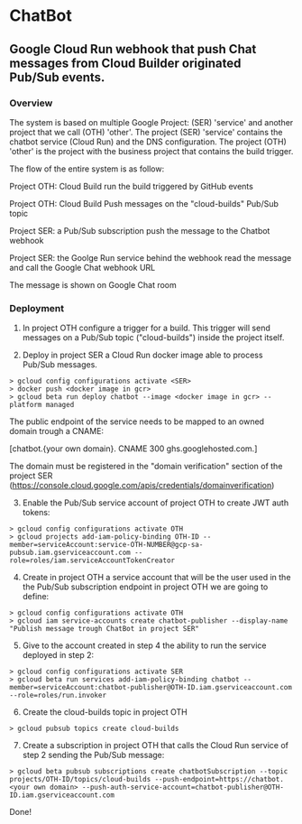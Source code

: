 # ChatBot

## Google Cloud Run webhook that push Chat messages from Cloud Builder originated Pub/Sub events.

### Overview

The system is based on multiple Google Project: (SER) 'service' and another project that we call (OTH) 'other'.
The project (SER) 'service' contains the chatbot service (Cloud Run) and the DNS configuration.
The project (OTH) 'other' is the project with the business project that contains the build trigger.

The flow of the entire system is as follow:

Project OTH: Cloud Build run the build triggered by GitHub events

Project OTH: Cloud Build Push messages on the "cloud-builds" Pub/Sub topic

Project SER: a Pub/Sub subscription push the message to the Chatbot webhook 

Project SER: the Goolge Run service behind the webhook read the message and call the Google Chat webhook URL

The message is shown on Google Chat room


### Deployment

1. In project OTH configure a trigger for a build. This trigger will send messages on a Pub/Sub topic ("cloud-builds") inside the project itself.

2. Deploy in project SER a Cloud Run docker image able to process Pub/Sub messages.

```
> gcloud config configurations activate <SER>
> docker push <docker image in gcr>
> gcloud beta run deploy chatbot --image <docker image in gcr> --platform managed
```

The public endpoint of the service needs to be mapped to an owned domain trough a CNAME:

[chatbot.{your own domain}. CNAME 300 ghs.googlehosted.com.]

The domain must be registered in the "domain verification" section of the project SER (https://console.cloud.google.com/apis/credentials/domainverification)

3. Enable the Pub/Sub service account of project OTH to create JWT auth tokens:

```
> gcloud config configurations activate OTH
> gcloud projects add-iam-policy-binding OTH-ID --member=serviceAccount:service-OTH-NUMBER@gcp-sa-pubsub.iam.gserviceaccount.com --role=roles/iam.serviceAccountTokenCreator
```

4. Create in project OTH a service account that will be the user used in the the Pub/Sub subscription endpoint in project OTH we are going to define:

```
> gcloud config configurations activate OTH
> gcloud iam service-accounts create chatbot-publisher --display-name "Publish message trough ChatBot in project SER"
```

5. Give to the account created in step 4 the ability to run the service deployed in step 2:

```
> gcloud config configurations activate SER
> gcloud beta run services add-iam-policy-binding chatbot --member=serviceAccount:chatbot-publisher@OTH-ID.iam.gserviceaccount.com --role=roles/run.invoker
```

6. Create the cloud-builds topic in project OTH

```
> gcloud pubsub topics create cloud-builds
```

7. Create a subscription in project OTH that calls the Cloud Run service of step 2 sending the Pub/Sub message:

```
> gcloud beta pubsub subscriptions create chatbotSubscription --topic projects/OTH-ID/topics/cloud-builds --push-endpoint=https://chatbot.<your own domain> --push-auth-service-account=chatbot-publisher@OTH-ID.iam.gserviceaccount.com
```

Done!
